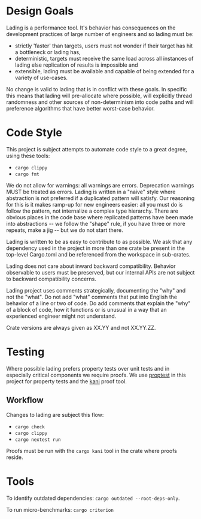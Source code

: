 # Design Goals

Lading is a performance tool. It's behavior has consequences on the development
practices of large number of engineers and so lading must be:

* strictly 'faster' than targets, users must not wonder if their target has hit
  a bottleneck or lading has,
* deterministic, targets must receive the same load across all instances of
  lading else replication of results is impossible and
* extensible, lading must be available and capable of being extended for a
  variety of use-cases.

No change is valid to lading that is in conflict with these goals. In specific
this means that lading will pre-allocate where possible, will explicitly thread
randomness and other sources of non-determinism into code paths and will
preference algorithms that have better worst-case behavior.

# Code Style

This project is subject attempts to automate code style to a great degree, using
these tools:

* `cargo clippy`
* `cargo fmt`

We do not allow for warnings: all warnings are errors. Deprecation warnings MUST
be treated as errors. Lading is written in a "naive" style where abstraction is
not preferred if a duplicated pattern will satisfy. Our reasoning for this is it
makes ramp-up for new engineers easier: all you must do is follow the pattern,
not internalize a complex type hierarchy. There are obvious places in the code
base where replicated patterns have been made into abstractions -- we follow the
"shape" rule, if you have three or more repeats, make a jig -- but we do not
start there.

Lading is written to be as easy to contribute to as possible. We ask that any
dependency used in the project in more than one crate be present in the
top-level Cargo.toml and be referenced from the workspace in sub-crates.

Lading does not care about inward backward compatibility. Behavior observable to
users must be preserved, but our internal APIs are not subject to backward
compatibility concerns.

Lading project uses comments strategically, documenting the "why" and not the
"what". Do not add "what" comments that put into English the behavior of a line
or two of code. Do add comments that explain the "why" of a block of code, how
it functions or is unusual in a way that an experienced engineer might not
understand.

Crate versions are always given as XX.YY and not XX.YY.ZZ.

# Testing

Where possible lading prefers property tests over unit tests and in especially
critical components we require proofs. We use
[proptest](https://github.com/proptest-rs/proptest) in this project for property
tests and the [kani](https://github.com/model-checking/kani) proof tool.

## Workflow

Changes to lading are subject this flow:

* `cargo check`
* `cargo clippy`
* `cargo nextest run`

Proofs must be run with the `cargo kani` tool in the crate where proofs reside.


# Tools

To identify outdated dependencies: `cargo outdated --root-deps-only`.

To run micro-benchmarks: `cargo criterion`
